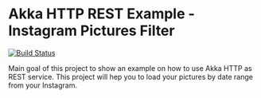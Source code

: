 # Akka HTTP REST Example - Instagram Pictures Filter

[![Build Status](https://travis-ci.org/pvoznenko/akka-http-rest-example.svg)](https://travis-ci.org/pvoznenko/akka-http-rest-example)

Main goal of this project to show an example on how to use Akka HTTP as REST service.
This project will hep you to load your pictures by date range from your Instagram.
